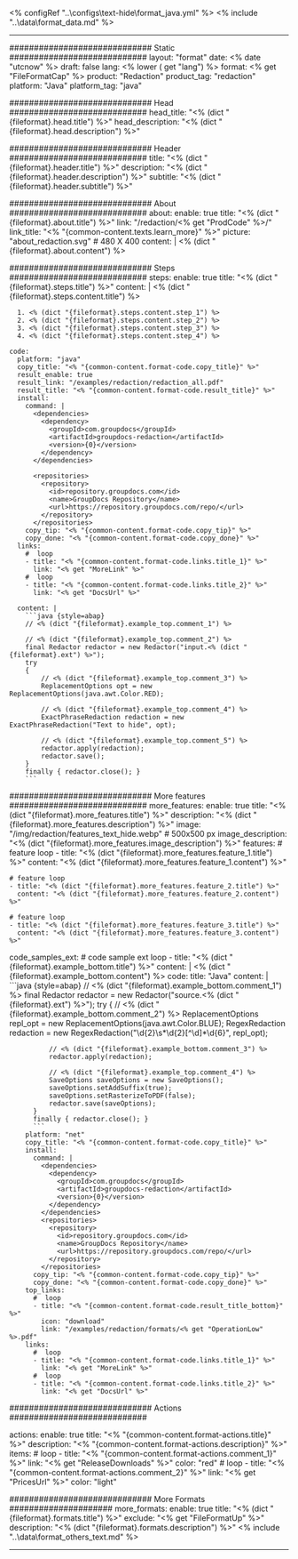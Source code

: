 <% configRef "..\\configs\\text-hide\\format_java.yml" %>
<% include "..\\data\\format_data.md" %>

---
############################# Static ############################
layout: "format"
date:  <% date "utcnow" %>
draft: false
lang: <% lower ( get "lang") %>
format: <% get "FileFormatCap" %>
product: "Redaction"
product_tag: "redaction"
platform: "Java"
platform_tag: "java"

############################# Head ############################
head_title: "<% (dict "{fileformat}.head.title") %>"
head_description: "<% (dict "{fileformat}.head.description") %>"

############################# Header ############################
title: "<% (dict "{fileformat}.header.title") %>" 
description: "<% (dict "{fileformat}.header.description") %>"
subtitle: "<% (dict "{fileformat}.header.subtitle") %>" 

############################# About ############################
about:
    enable: true
    title: "<% (dict "{fileformat}.about.title") %>"
    link: "/redaction/<% get "ProdCode" %>/"
    link_title: "<% "{common-content.texts.learn_more}" %>"
    picture: "about_redaction.svg" # 480 X 400
    content: |
       <% (dict "{fileformat}.about.content") %>

############################# Steps ############################
steps:
    enable: true
    title: "<% (dict "{fileformat}.steps.title") %>"
    content: |
      <% (dict "{fileformat}.steps.content.title") %>
      
      1. <% (dict "{fileformat}.steps.content.step_1") %>
      2. <% (dict "{fileformat}.steps.content.step_2") %>
      3. <% (dict "{fileformat}.steps.content.step_3") %>
      4. <% (dict "{fileformat}.steps.content.step_4") %>
   
    code:
      platform: "java"
      copy_title: "<% "{common-content.format-code.copy_title}" %>"
      result_enable: true
      result_link: "/examples/redaction/redaction_all.pdf"
      result_title: "<% "{common-content.format-code.result_title}" %>"
      install:
        command: |
          <dependencies>
            <dependency>
              <groupId>com.groupdocs</groupId>
              <artifactId>groupdocs-redaction</artifactId>
              <version>{0}</version>
            </dependency>
          </dependencies>

          <repositories>
            <repository>
              <id>repository.groupdocs.com</id>
              <name>GroupDocs Repository</name>
              <url>https://repository.groupdocs.com/repo/</url>
            </repository>
          </repositories>
        copy_tip: "<% "{common-content.format-code.copy_tip}" %>"
        copy_done: "<% "{common-content.format-code.copy_done}" %>"
      links:
        #  loop
        - title: "<% "{common-content.format-code.links.title_1}" %>"
          link: "<% get "MoreLink" %>"
        #  loop
        - title: "<% "{common-content.format-code.links.title_2}" %>"
          link: "<% get "DocsUrl" %>"
          
      content: |
        ```java {style=abap}
        // <% (dict "{fileformat}.example_top.comment_1") %>

        // <% (dict "{fileformat}.example_top.comment_2") %>
        final Redactor redactor = new Redactor("input.<% (dict "{fileformat}.ext") %>");
        try
        {
            // <% (dict "{fileformat}.example_top.comment_3") %>
            ReplacementOptions opt = new ReplacementOptions(java.awt.Color.RED);
            
            // <% (dict "{fileformat}.example_top.comment_4") %>
            ExactPhraseRedaction redaction = new ExactPhraseRedaction("Text to hide", opt);

            // <% (dict "{fileformat}.example_top.comment_5") %>
            redactor.apply(redaction);
            redactor.save();
        }
        finally { redactor.close(); }
        ```            


############################# More features ############################
more_features:
  enable: true
  title: "<% (dict "{fileformat}.more_features.title") %>"
  description: "<% (dict "{fileformat}.more_features.description") %>"
  image: "/img/redaction/features_text_hide.webp" # 500x500 px
  image_description: "<% (dict "{fileformat}.more_features.image_description") %>"
  features:
    # feature loop
    - title: "<% (dict "{fileformat}.more_features.feature_1.title") %>"
      content: "<% (dict "{fileformat}.more_features.feature_1.content") %>"

    # feature loop
    - title: "<% (dict "{fileformat}.more_features.feature_2.title") %>"
      content: "<% (dict "{fileformat}.more_features.feature_2.content") %>"

    # feature loop
    - title: "<% (dict "{fileformat}.more_features.feature_3.title") %>"
      content: "<% (dict "{fileformat}.more_features.feature_3.content") %>"
      
  code_samples_ext:
    # code sample ext loop
    - title: "<% (dict "{fileformat}.example_bottom.title") %>"
      content: |
        <% (dict "{fileformat}.example_bottom.content") %>
      code:
        title: "Java"
        content: |
          ```java {style=abap}
          //  <% (dict "{fileformat}.example_bottom.comment_1") %>
          final Redactor redactor = new Redactor("source.<% (dict "{fileformat}.ext") %>");
          try
          {
              // <% (dict "{fileformat}.example_bottom.comment_2") %>
              ReplacementOptions repl_opt = new ReplacementOptions(java.awt.Color.BLUE);
              RegexRedaction redaction = new RegexRedaction("\\d{2}\\s*\\d{2}[^\\d]*\\d{6}", repl_opt);

              // <% (dict "{fileformat}.example_bottom.comment_3") %>
              redactor.apply(redaction);

              // <% (dict "{fileformat}.example_top.comment_4") %>
              SaveOptions saveOptions = new SaveOptions();
              saveOptions.setAddSuffix(true);
              saveOptions.setRasterizeToPDF(false);
              redactor.save(saveOptions);
          }
          finally { redactor.close(); }
          ```
        platform: "net"
        copy_title: "<% "{common-content.format-code.copy_title}" %>"
        install:
          command: |
            <dependencies>
              <dependency>
                <groupId>com.groupdocs</groupId>
                <artifactId>groupdocs-redaction</artifactId>
                <version>{0}</version>
              </dependency>
            </dependencies>
            <repositories>
              <repository>
                <id>repository.groupdocs.com</id>
                <name>GroupDocs Repository</name>
                <url>https://repository.groupdocs.com/repo/</url>
              </repository>
            </repositories>
          copy_tip: "<% "{common-content.format-code.copy_tip}" %>"
          copy_done: "<% "{common-content.format-code.copy_done}" %>"
        top_links:
          #  loop
          - title: "<% "{common-content.format-code.result_title_bottom}" %>"
            icon: "download"
            link: "/examples/redaction/formats/<% get "OperationLow" %>.pdf"
        links:
          #  loop
          - title: "<% "{common-content.format-code.links.title_1}" %>"
            link: "<% get "MoreLink" %>"
          #  loop
          - title: "<% "{common-content.format-code.links.title_2}" %>"
            link: "<% get "DocsUrl" %>"


############################# Actions ############################

actions:
  enable: true
  title: "<% "{common-content.format-actions.title}" %>"
  description: "<% "{common-content.format-actions.description}" %>"
  items:
    #  loop
    - title: "<% "{common-content.format-actions.comment_1}" %>"
      link: "<% get "ReleaseDownloads" %>"
      color: "red"
        #  loop
    - title: "<% "{common-content.format-actions.comment_2}" %>"
      link: "<% get "PricesUrl" %>"
      color: "light"


############################# More Formats #####################
more_formats:
    enable: true
    title: "<% (dict "{fileformat}.formats.title") %>"
    exclude: "<% get "FileFormatUp" %>"
    description: "<% (dict "{fileformat}.formats.description") %>"
<% include "..\\data\\format_others_text.md" %>

---
